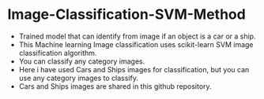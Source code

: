 # Image-Classification-SVM-Method
- Trained model that can identify from image if an object is a car or a ship.</br>
- This Machine learning Image classification uses scikit-learn SVM image classification algorithm.</br>
- You can classify any category images.</br>
- Here i have used Cars and Ships images for classification, but you can use any category images to classify.</br>
- Cars and Ships images are shared in this github repository.

